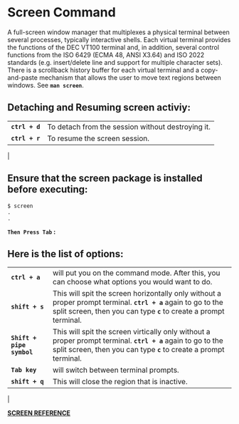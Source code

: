 
# Screen Command

A full-screen window manager that multiplexes a physical terminal between several processes, typically interactive shells. Each virtual terminal provides the functions of the DEC VT100 terminal and, in addition, several control functions from the ISO 6429 (ECMA 48, ANSI X3.64) and ISO 2022 standards (e.g. insert/delete line and support for multiple character sets). There is a scrollback history buffer for each virtual terminal and a copy-and-paste mechanism that allows the user to move text regions between windows. See **`man screen`**.

## Detaching and Resuming screen activiy:
| | |
---| ---|
|**`ctrl + d`**| To detach from the session without destroying it.|
|**`ctrl + r`** | To resume the screen session.
|

## Ensure that the screen package is installed before executing:
```
$ screen
.
.
```

**`Then Press Tab` :**


## Here is the list of options:
| | |
---| ---|
|**`ctrl + a`**| will put you on the command mode. After this, you can choose what options you would want to do.|
|**`shift + s`**| This will spit the screen horizontally only without a proper prompt terminal. **`ctrl + a`** again to go to the split screen, then you can type **`c`** to create a prompt terminal.|
|**`Shift + pipe symbol`**| This will spit the screen virtically only without a proper prompt terminal. **`ctrl + a`** again to go to the split screen, then you can type **`c`** to create a prompt terminal.|
|**`Tab key`**| will switch between terminal prompts.|
|**`shift + q`**| This will close the region that is inactive.
|

[**SCREEN REFERENCE**](https://manpages.org/screen)